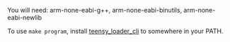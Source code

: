 You will need: arm-none-eabi-g++, arm-none-eabi-binutils, arm-none-eabi-newlib

To use `make program`, install [teensy_loader_cli](https://github.com/PaulStoffregen/teensy_loader_cli) to somewhere in your PATH.
